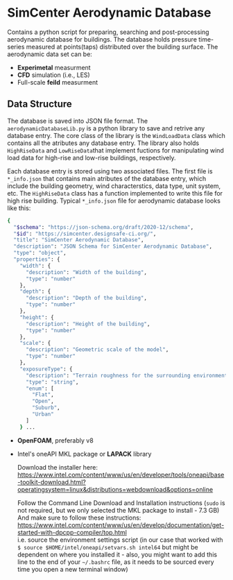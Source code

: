 # SimCenter Aerodynamic Database

Contains a python script for preparing, searching and post-processing aerodynamic database for buildings. The database holds pressure time-series measured at points(taps) distributed over the building surface. The aerodynamic data set can be: 

- **Experimetal** measurment
- **CFD** simulation (i.e., LES)
- Full-scale **feild** measurment  


## Data Structure
The database is saved into JSON file format. The `aerodynamicDatabaseLib.py` is a python library to save and retrive any database entry. The core class of the library is the `WindLoadData` class which contains all the atributes any database entry. The library also holds `HighRiseData` and `LowRiseData`that implement fuctions for manipulating wind load data for high-rise and low-rise buildings, respectively. 

Each database entry is stored using two associated files. The first file is `*_info.json` that contains main atributes of the database entry, which include the building geometry, wind characterstics, data type, unit system, etc. The `HighRiseData` class has a function implemented to write this file for high rise building. Typical `*_info.json` file for aerodynamic database looks like this:

```bash
{
  "$schema": "https://json-schema.org/draft/2020-12/schema",
  "$id": "https://simcenter.designsafe-ci.org/",
  "title": "SimCenter Aerodynamic Database",
  "description": "JSON Schema for SimCenter Aerodynamic Database",
  "type": "object",
  "properties": {
    "width": {
      "description": "Width of the building",
      "type": "number"
    },
    "depth": {
      "description": "Depth of the building",
      "type": "number"
    },
    "height": {
      "description": "Height of the building",
      "type": "number"
    },
    "scale": {
      "description": "Geometric scale of the model",
      "type": "number"
    },
    "exposureType": {
      "description": "Terrain roughness for the surrounding environment",
      "type": "string",
      "enum": [
        "Flat",
        "Open",
        "Suburb",
        "Urban"
      ]
    } ...
```


- **OpenFOAM**, preferably v8  
- Intel's oneAPI MKL package or **LAPACK** library

    Download the installer here: https://www.intel.com/content/www/us/en/developer/tools/oneapi/base-toolkit-download.html?operatingsystem=linux&distributions=webdownload&options=online
    
    Follow the Command Line Download and Installation instructions (`sudo` is not required, but we only selected the MKL package to install - 7.3 GB) \
    And make sure to follow these instructions: https://www.intel.com/content/www/us/en/develop/documentation/get-started-with-dpcpp-compiler/top.html \
    i.e. source the environment settings script (in our case that worked with `$ source $HOME/intel/oneapi/setvars.sh intel64` but might be dependent on where you installed it - also, you might want to add this line to the end of your `~/.bashrc` file, as it needs to be sourced every time you open a new terminal window)
